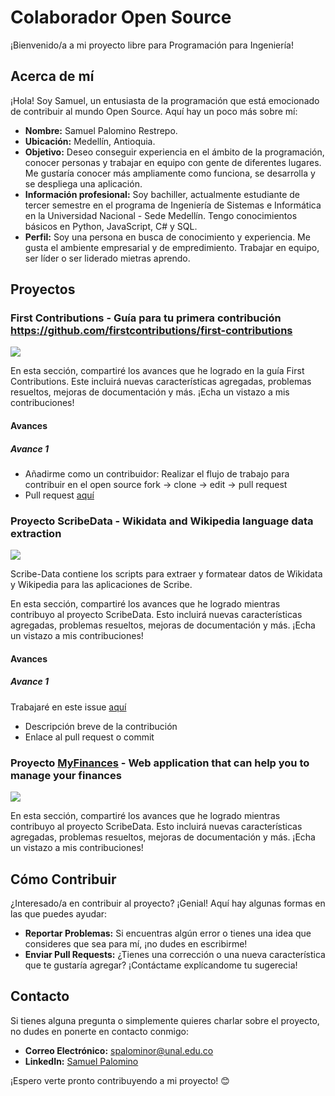# Colaborador Open Source

¡Bienvenido/a a mi proyecto libre para Programación para Ingeniería!

## Acerca de mí

¡Hola! Soy Samuel, un entusiasta de la programación que está emocionado de contribuir al mundo Open Source. Aquí hay un poco más sobre mí:

- **Nombre:** Samuel Palomino Restrepo.
- **Ubicación:** Medellín, Antioquia.
- **Objetivo:** Deseo conseguir experiencia en el ámbito de la programación, conocer personas y trabajar en equipo con gente de diferentes lugares. Me gustaría conocer más ampliamente como funciona, se desarrolla y se despliega una aplicación.
- **Información profesional:** Soy bachiller, actualmente estudiante de tercer semestre en el programa de Ingeniería de Sistemas e Informática en la Universidad Nacional - Sede Medellín. Tengo conocimientos básicos en Python, JavaScript, C# y SQL.
- **Perfil:** Soy una persona en busca de conocimiento y experiencia. Me gusta el ambiente empresarial y de empredimiento. Trabajar en equipo, ser líder o ser liderado mietras aprendo.

## Proyectos

### First Contributions - Guía para tu primera contribución https://github.com/firstcontributions/first-contributions
<img src="https://img.shields.io/badge/colaboracion-cerrada-red">

En esta sección, compartiré los avances que he logrado en la guía First Contributions. Este incluirá nuevas características agregadas, problemas resueltos, mejoras de documentación y más. ¡Echa un vistazo a mis contribuciones!

#### Avances

##### Avance 1
- Añadirme como un contribuidor: Realizar el flujo de trabajo para contribuir en el open source fork -> clone -> edit -> pull request
- Pull request [aquí](https://github.com/firstcontributions/first-contributions/pull/82124)

### Proyecto ScribeData - Wikidata and Wikipedia language data extraction
<img src="https://img.shields.io/badge/colaboracion-pausada-purple">

Scribe-Data contiene los scripts para extraer y formatear datos de Wikidata y Wikipedia para las aplicaciones de Scribe.

En esta sección, compartiré los avances que he logrado mientras contribuyo al proyecto ScribeData. Esto incluirá nuevas características agregadas, problemas resueltos, mejoras de documentación y más. ¡Echa un vistazo a mis contribuciones!

#### Avances

##### Avance 1
Trabajaré en este issue [aquí](https://github.com/scribe-org/Scribe-Data/issues/78)
- Descripción breve de la contribución
- Enlace al pull request o commit

### Proyecto [MyFinances](https://github.com/TreyWW/MyFinances) - Web application that can help you to manage your finances
<img src="https://img.shields.io/badge/colaboracion-activa-green">

En esta sección, compartiré los avances que he logrado mientras contribuyo al proyecto ScribeData. Esto incluirá nuevas características agregadas, problemas resueltos, mejoras de documentación y más. ¡Echa un vistazo a mis contribuciones!

## Cómo Contribuir

¿Interesado/a en contribuir al proyecto? ¡Genial! Aquí hay algunas formas en las que puedes ayudar:

- **Reportar Problemas:** Si encuentras algún error o tienes una idea que consideres que sea para mí, ¡no dudes en escribirme!
- **Enviar Pull Requests:** ¿Tienes una corrección o una nueva característica que te gustaría agregar? ¡Contáctame explícandome tu sugerecia!

## Contacto

Si tienes alguna pregunta o simplemente quieres charlar sobre el proyecto, no dudes en ponerte en contacto conmigo:

- **Correo Electrónico:** spalominor@unal.edu.co
- **LinkedIn:** [Samuel Palomino](https://www.linkedin.com/in/samuel-palomino-9680352ba/)

¡Espero verte pronto contribuyendo a mi proyecto! 😊

